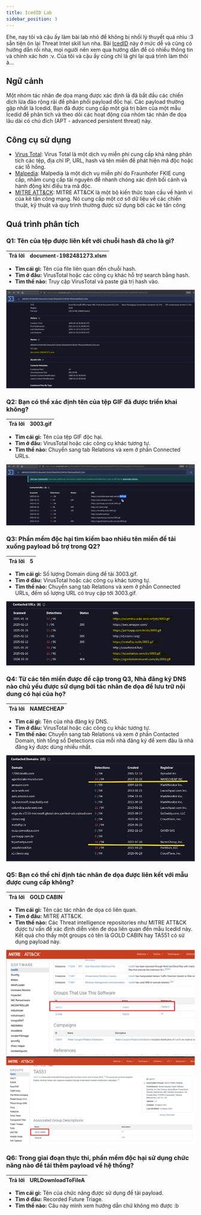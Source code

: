 ```yaml
---
title: IcedID Lab
sidebar_position: 3
---
```


Ehe, nay tôi và cậu ấy làm bài lab nhỏ để không bị nhồi lý thuyết quá nhìu :3 sẵn tiện ôn lại Threat Intel skill lun nha. Bài [IcedID](https://cyberdefenders.org/blueteam-ctf-challenges/icedid/) này ở mức dễ và cũng có hướng dẫn rồi nha, mọi người nên xem qua hướng dẫn để có nhiều thông tin và chính xác hơn :v. Của tôi và cậu ấy cũng chỉ là ghi lại quá trình làm thôi à...

## Ngữ cảnh

Một nhóm tác nhân đe dọa mạng được xác định là đã bắt đầu các chiến dịch lừa đảo rộng rãi để phân phối payload độc hại. Các payload thường gặp nhất là Icedid. Bạn đã được cung cấp một giá trị băm của một mẫu Icedid để phân tích và theo dõi các hoạt động của nhóm tác nhân đe dọa lâu dài có chủ đích (APT - advanced persistent threat) này.

## Công cụ sử dụng

- [Virus Total](https://www.virustotal.com/gui/home/upload): Virus Total là một dịch vụ miễn phí cung cấp khả năng phân tích các tệp, địa chỉ IP, URL, hash và tên miền để phát hiện mã độc hoặc các lỗ hổng.
- [Malpedia](https://malpedia.caad.fkie.fraunhofer.de/?form=MG0AV3): Malpedia là một dịch vụ miễn phí do Fraunhofer FKIE cung cấp, nhằm cung cấp tài nguyên để nhanh chóng xác định bối cảnh và hành động khi điều tra mã độc.
- [MITRE ATT&CK](https://attack.mitre.org/): MITRE ATT&CK là một bộ kiến thức toàn cầu về hành vi của kẻ tấn công mạng. Nó cung cấp một cơ sở dữ liệu về các chiến thuật, kỹ thuật và quy trình thường được sử dụng bởi các kẻ tấn công

## Quá trình phân tích

### Q1: Tên của tệp được liên kết với chuỗi hash đã cho là gì?

| Trả lời | document-1982481273.xlsm |
| ------- | ------------------------ |

- **Tìm cái gì:** Tên của file liên quan đến chuỗi hash.
- **Tìm ở đâu:** VirusTotal hoặc các công cụ khác hỗ trợ search bằng hash.
- **Tìm thế nào:** Truy cập VirusTotal và paste giá trị hash vào.

![Q1](./img/IcedID.png)

### Q2: Bạn có thể xác định tên của tệp GIF đã được triển khai không?

| Trả lời | 3003.gif |
| ------- | -------- |

- **Tìm cái gì:** Tên của tệp GIF độc hại.
- **Tìm ở đâu:** VirusTotal hoặc các công cụ khác tương tự.
- **Tìm thế nào:** Chuyển sang tab Relations và xem ở phần Connected URLs.

![Q2](<./img/IcedID(1).png>)

### Q3: Phần mềm độc hại tìm kiếm bao nhiêu tên miền để tải xuống payload bổ trợ trong Q2?

| Trả lời | 5   |
| ------- | --- |

- **Tìm cái gì:** Số lượng Domain dùng để tải 3003.gif.
- **Tìm ở đâu:** VirusTotal hoặc các công cụ khác tương tự.
- **Tìm thế nào:** Chuyển sang tab Relations và xem ở phần Connected URLs, đếm số lượng URL có truy cập tới 3003.gif.

![Q3](<./img/IcedID(2).png>)

### Q4: Từ các tên miền được đề cập trong Q3, Nhà đăng ký DNS nào chủ yếu được sử dụng bởi tác nhân đe dọa để lưu trữ nội dung có hại của họ?

| Trả lời | NAMECHEAP |
| ------- | --------- |

- **Tìm cái gì:** Tên của nhà đăng ký DNS.
- **Tìm ở đâu:** VirusTotal hoặc các công cụ khác tương tự.
- **Tìm thế nào:** Chuyển sang tab Relations và xem ở phần Contacted Domain, tính tổng số Detections của mỗi nhà đăng ký để xem đâu là nhà đăng ký được dùng nhiều nhất.

![Q4](<./img/IcedID(3).png>)

### Q5: Bạn có thể chỉ định tác nhân đe dọa được liên kết với mẫu được cung cấp không?

| Trả lời | GOLD CABIN |
| ------- | ---------- |

- **Tìm cái gì:** Tên các tác nhân đe dọa có liên quan.
- **Tìm ở đâu:** MITRE ATT&CK.
- **Tìm thế nào:** Các Threat intelligence repositories như MITRE ATT&CK được tư vấn để xác định diễn viên đe dọa liên quan đến mẫu Icedid này. Kết quả cho thấy một groups có tên là GOLD CABIN hay TA551 có sử dụng payload này.

![Q5](<./img/IcedID(4).png>)
![Q5-2](<./img/IcedID(5).png>)

### Q6: Trong giai đoạn thực thi, phần mềm độc hại sử dụng chức năng nào để tải thêm payload về hệ thống?

| Trả lời | URLDownloadToFileA |
| ------- | ------------------ |

- **Tìm cái gì:** Tên của chức năng được sử dụng để tải payload.
- **Tìm ở đâu:** Recorded Future Triage.
- **Tìm thế nào:** Câu này mình xem hướng dẫn chứ không mò được :b
